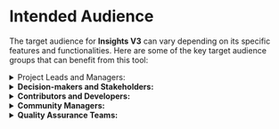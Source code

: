 # Intended Audience

The target audience for **Insights V3** can vary depending on its specific features and functionalities. Here are some of the key target audience groups that can benefit from this tool:

<details>

<summary>Project Leads and Managers:</summary>

Individuals responsible for overseeing and managing open source projects can use the tool to gain insights into project performance, track key metrics, identify bottlenecks, and make data-driven decisions for resource allocation and project planning.

</details>

<details>

<summary><strong>Decision-makers and Stakeholders:</strong></summary>

Executives, project sponsors, and other stakeholders involved in open-source projects can benefit from high-level insights provided by the tool. It helps them to analyze project performance, community growth, and the impact of open-source initiatives.

</details>

<details>

<summary><strong>Contributors and Developers:</strong></summary>

Project contributors and developers can use the tool to assess their contributions, track their activity levels, and evaluate their impact on the project.

</details>

<details>

<summary><strong>Community Managers:</strong></summary>

Those tasked with managing and growing the open-source community can utilize the tool to assess community engagement, monitor user adoption rates, and analyze geographical distribution.

</details>

<details>

<summary><strong>Quality Assurance Teams:</strong></summary>

Quality assurance teams can use the tool to monitor code contributions, bug fixes, and issue resolution times. It helps them identify areas where software quality can be improved.

</details>
